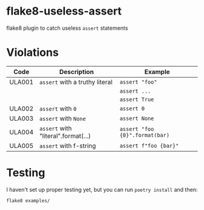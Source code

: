 # flake8-useless-assert
flake8 plugin to catch useless `assert` statements


# Violations

| Code    | Description                                          |   Example                        |
|---------|------------------------------------------------------|----------------------------------|
| ULA001  | `assert` with a truthy literal                       | `assert "foo"`                   |
|         |                                                      | `assert ...`                     |
|         |                                                      | `assert True`                    |
| ULA002  | `assert` with `0`                                    | `assert 0`                       |
| ULA003  | `assert` with `None`                                 | `assert None`                    |
| ULA004  | `assert` with "literal".format(...)                  | `assert "foo {0}".format(bar)`   |
| ULA005  | `assert` with f-string                               | `assert f"foo {bar}"`            |


# Testing
I haven't set up proper testing yet, but you can run `poetry install` and then:
```
flake8 examples/
```